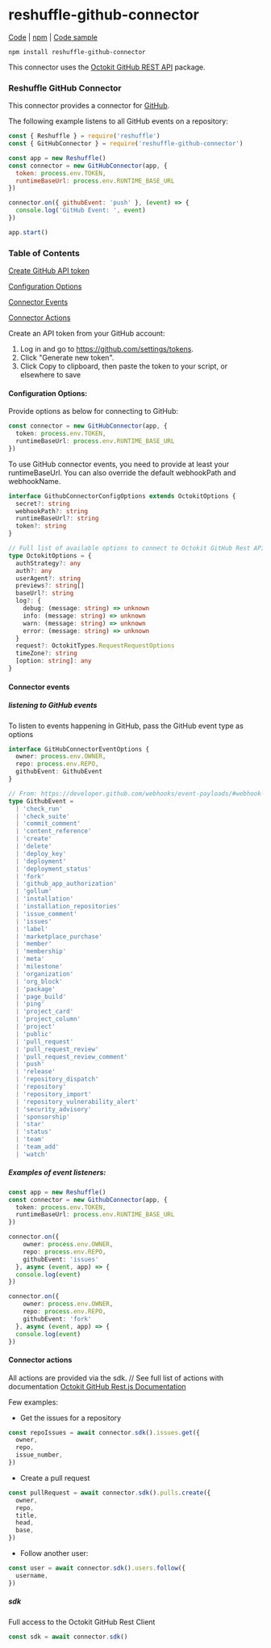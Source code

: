 # reshuffle-github-connector

[Code](https://github.com/reshufflehq/reshuffle-github-connector) | [npm](https://www.npmjs.com/package/reshuffle-github-connector) | [Code sample](https://github.com/reshufflehq/reshuffle/tree/master/examples/github)

`npm install reshuffle-github-connector`

This connector uses the [Octokit GitHub REST API](https://github.com/octokit/rest.js) package.

### Reshuffle GitHub Connector

This connector provides a connector for [GitHub](https://www.github.com).

The following example listens to all GitHub events on a repository:

```js
const { Reshuffle } = require('reshuffle')
const { GitHubConnector } = require('reshuffle-github-connector')

const app = new Reshuffle()
const connector = new GitHubConnector(app, {
  token: process.env.TOKEN,
  runtimeBaseUrl: process.env.RUNTIME_BASE_URL
})

connector.on({ githubEvent: 'push' }, (event) => {
  console.log('GitHub Event: ', event)
})

app.start()
```

### Table of Contents

[Create GitHub API token](#apitoken)

[Configuration Options](#configuration-options)

[Connector Events](#connector-events)

[Connector Actions](#connector-actions)

<a name="apitoken"></a>Create an API token from your GitHub account:

1. Log in and go to https://github.com/settings/tokens.
2. Click "Generate new token".
3. Click Copy to clipboard, then paste the token to your script, or elsewhere to save

#### Configuration Options:

Provide options as below for connecting to GitHub:

```typescript
const connector = new GitHubConnector(app, {
  token: process.env.TOKEN,
  runtimeBaseUrl: process.env.RUNTIME_BASE_URL
})
```

To use GitHub connector events, you need to provide at least your runtimeBaseUrl.
You can also override the default webhookPath and webhookName.

```typescript
interface GithubConnectorConfigOptions extends OctokitOptions {
  secret?: string
  webhookPath?: string
  runtimeBaseUrl?: string
  token?: string
}

// Full list of available options to connect to Octokit GitHub Rest API
type OctokitOptions = {
  authStrategy?: any
  auth?: any
  userAgent?: string
  previews?: string[]
  baseUrl?: string
  log?: {
    debug: (message: string) => unknown
    info: (message: string) => unknown
    warn: (message: string) => unknown
    error: (message: string) => unknown
  }
  request?: OctokitTypes.RequestRequestOptions
  timeZone?: string
  [option: string]: any
}
```

#### Connector events

##### listening to GitHub events

To listen to events happening in GitHub, pass the GitHub event type as options

```typescript
interface GitHubConnectorEventOptions {
  owner: process.env.OWNER,
  repo: process.env.REPO,
  githubEvent: GithubEvent
}

// From: https://developer.github.com/webhooks/event-payloads/#webhook-event-payloads
type GithubEvent =
  | 'check_run'
  | 'check_suite'
  | 'commit_comment'
  | 'content_reference'
  | 'create'
  | 'delete'
  | 'deploy_key'
  | 'deployment'
  | 'deployment_status'
  | 'fork'
  | 'github_app_authorization'
  | 'gollum'
  | 'installation'
  | 'installation_repositories'
  | 'issue_comment'
  | 'issues'
  | 'label'
  | 'marketplace_purchase'
  | 'member'
  | 'membership'
  | 'meta'
  | 'milestone'
  | 'organization'
  | 'org_block'
  | 'package'
  | 'page_build'
  | 'ping'
  | 'project_card'
  | 'project_column'
  | 'project'
  | 'public'
  | 'pull_request'
  | 'pull_request_review'
  | 'pull_request_review_comment'
  | 'push'
  | 'release'
  | 'repository_dispatch'
  | 'repository'
  | 'repository_import'
  | 'repository_vulnerability_alert'
  | 'security_advisory'
  | 'sponsorship'
  | 'star'
  | 'status'
  | 'team'
  | 'team_add'
  | 'watch'
```

##### Examples of event listeners:

```typescript
const app = new Reshuffle()
const connector = new GithubConnector(app, {
  token: process.env.TOKEN,
  runtimeBaseUrl: process.env.RUNTIME_BASE_URL
})

connector.on({ 
    owner: process.env.OWNER,
    repo: process.env.REPO,
    githubEvent: 'issues' 
  }, async (event, app) => {
  console.log(event)
})

connector.on({ 
    owner: process.env.OWNER,
    repo: process.env.REPO,
    githubEvent: 'fork' 
  }, async (event, app) => {
  console.log(event)
})
```

#### Connector actions

All actions are provided via the sdk.
// See full list of actions with documentation [Octokit GitHub Rest.js Documentation](https://octokit.github.io/rest.js/v18)

Few examples:

- Get the issues for a repository

```typescript
const repoIssues = await connector.sdk().issues.get({
  owner,
  repo,
  issue_number,
})
```

- Create a pull request

```typescript
const pullRequest = await connector.sdk().pulls.create({
  owner,
  repo,
  title,
  head,
  base,
})
```

- Follow another user:

```typescript
const user = await connector.sdk().users.follow({
  username,
})
```

##### sdk

Full access to the Octokit GitHub Rest Client

```typescript
const sdk = await connector.sdk()
```
